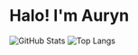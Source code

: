 # Halo! I'm Auryn

![GitHub Stats](https://github-readme-stats.vercel.app/api?username=**[DuckyDucks5]**&show_icons=true&theme=radical)
![Top Langs](https://github-readme-stats.vercel.app/api/top-langs/?username=**[DuckyDucks5]**&layout=compact&theme=radical)

